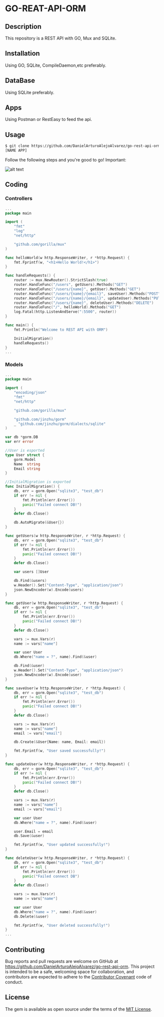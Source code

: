 # GO-REAT-API-ORM

## Description

This repository is a REST API with GO, Mux and SQLite.

## Installation

Using GO, SQLite, CompileDaemon,etc preferably.

## DataBase

Using SQLite preferably.

## Apps

Using Postman or RestEasy to feed the api.

## Usage

```html
$ git clone https://github.com/DanielArturoAlejoAlvarez/go-rest-api-orm.git
[NAME APP]
```

Follow the following steps and you're good to go! Important:

![alt text](https://user-images.githubusercontent.com/2971735/71788789-e8731200-3025-11ea-84dd-90298c51d954.gif)

## Coding

### Controllers

```go
...
package main

import (
	"fmt"
	"log"
	"net/http"

	"github.com/gorilla/mux"
)

func helloWorld(w http.ResponseWriter, r *http.Request) {
	fmt.Fprintf(w, "<h1>Hello World!</h1>")
}

func handleRequests() {
	router := mux.NewRouter().StrictSlash(true)
	router.HandleFunc("/users", getUsers).Methods("GET")
	router.HandleFunc("/users/{name}", getUser).Methods("GET")
	router.HandleFunc("/users/{name}/{email}", saveUser).Methods("POST")
	router.HandleFunc("/users/{name}/{email}", updateUser).Methods("PUT")
	router.HandleFunc("/users/{name}", deleteUser).Methods("DELETE")
	router.HandleFunc("/", helloWorld).Methods("GET")
	log.Fatal(http.ListenAndServe(":5500", router))
}

func main() {
	fmt.Println("Welcome to REST API with ORM")

	InitialMigration()
	handleRequests()
}
...
```

### Models

```go
...
package main

import (
	"encoding/json"
	"fmt"
	"net/http"

	"github.com/gorilla/mux"

	"github.com/jinzhu/gorm"
	_ "github.com/jinzhu/gorm/dialects/sqlite"
)

var db *gorm.DB
var err error

//User is esported
type User struct {
	gorm.Model
	Name  string
	Email string
}

//InitialMigration is exported
func InitialMigration() {
	db, err = gorm.Open("sqlite3", "test_db")
	if err != nil {
		fmt.Println(err.Error())
		panic("Failed connect DB!")
	}
	defer db.Close()

	db.AutoMigrate(&User{})
}

func getUsers(w http.ResponseWriter, r *http.Request) {
	db, err = gorm.Open("sqlite3", "test_db")
	if err != nil {
		fmt.Println(err.Error())
		panic("Failed connect DB!")
	}
	defer db.Close()

	var users []User

	db.Find(&users)
	w.Header().Set("Content-Type", "application/json")
	json.NewEncoder(w).Encode(users)
}

func getUser(w http.ResponseWriter, r *http.Request) {
	db, err = gorm.Open("sqlite3", "test_db")
	if err != nil {
		fmt.Println(err.Error())
		panic("Failed connect DB!")
	}
	defer db.Close()

	vars := mux.Vars(r)
	name := vars["name"]

	var user User
	db.Where("name = ?", name).Find(&user)

	db.Find(&user)
	w.Header().Set("Content-Type", "application/json")
	json.NewEncoder(w).Encode(user)
}

func saveUser(w http.ResponseWriter, r *http.Request) {
	db, err = gorm.Open("sqlite3", "test_db")
	if err != nil {
		fmt.Println(err.Error())
		panic("Failed connect DB!")
	}
	defer db.Close()

	vars := mux.Vars(r)
	name := vars["name"]
	email := vars["email"]

	db.Create(&User{Name: name, Email: email})

	fmt.Fprintf(w, "User saved successfully!")
}

func updateUser(w http.ResponseWriter, r *http.Request) {
	db, err = gorm.Open("sqlite3", "test_db")
	if err != nil {
		fmt.Println(err.Error())
		panic("Failed connect DB!")
	}
	defer db.Close()

	vars := mux.Vars(r)
	name := vars["name"]
	email := vars["email"]

	var user User
	db.Where("name = ?", name).Find(&user)

	user.Email = email
	db.Save(&user)

	fmt.Fprintf(w, "User updated successfully!")
}

func deleteUser(w http.ResponseWriter, r *http.Request) {
	db, err = gorm.Open("sqlite3", "test_db")
	if err != nil {
		fmt.Println(err.Error())
		panic("Failed connect DB")
	}
	defer db.Close()

	vars := mux.Vars(r)
	name := vars["name"]

	var user User
	db.Where("name = ?", name).Find(&user)
	db.Delete(&user)

	fmt.Fprintf(w, "User deleted successfully!")
}
...
```

## Contributing

Bug reports and pull requests are welcome on GitHub at https://github.com/DanielArturoAlejoAlvarez/go-rest-api-orm. This project is intended to be a safe, welcoming space for collaboration, and contributors are expected to adhere to the [Contributor Covenant](http://contributor-covenant.org) code of conduct.

## License

The gem is available as open source under the terms of the [MIT License](http://opensource.org/licenses/MIT).
````

